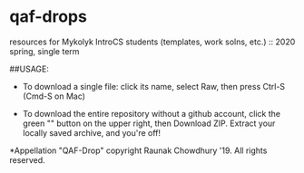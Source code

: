 # qaf-drops
resources for Mykolyk IntroCS students (templates, work solns, etc.) :: 2020 spring, single term

##USAGE: 
- To download a single file: click its name, select Raw, then press Ctrl-S (Cmd-S on Mac)

- To download the entire repository without a github account, click the green "" button on the upper right, then Download ZIP. Extract your locally saved archive, and you're off!

*Appellation "QAF-Drop" copyright Raunak Chowdhury '19. All rights reserved.

